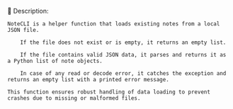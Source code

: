 📄 Description:

    NoteCLI is a helper function that loads existing notes from a local JSON file.

        If the file does not exist or is empty, it returns an empty list.

        If the file contains valid JSON data, it parses and returns it as a Python list of note objects.

        In case of any read or decode error, it catches the exception and returns an empty list with a printed error message.

    This function ensures robust handling of data loading to prevent crashes due to missing or malformed files.
